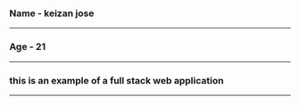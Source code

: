 ### Name - keizan jose
 ---

 ### Age - 21

 ---

 ### this is an example of a full stack web application

 ---